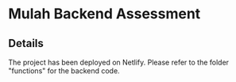# Mulah Backend Assessment

## Details
The project has been deployed on Netlify. 
Please refer to the folder "functions" for the backend code.
